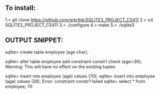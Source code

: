 To install:
-----------

1.> git clone https://github.com/grkrthk/SQLITE3_PROJECT_CS411
2.> cd SQLITE3_PROJECT_CS411
3.> ./configure
4.> make
5.> ./sqlite3

OUTPUT SNIPPET:
--------------

sqlite> create table employee (age char);

sqlite> alter table employee add constraint constr1 check (age>30);
Warning: This will have no effect on the existing tuples

sqlite> insert into employee (age) values (70);
sqlite> insert into employee (age) values (28);
Error: constraint constr1 failed
sqlite> select * from employee;
70

